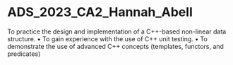 # ADS_2023_CA2_Hannah_Abell
To practice the design and implementation of a C++-based non-linear data structure. • To gain experience with the use of C++ unit testing. • To demonstrate the use of advanced C++ concepts (templates, functors, and predicates)
